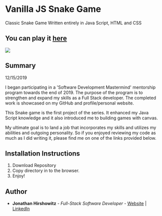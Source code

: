 # Vanilla JS Snake Game

Classic Snake Game Written entirely in Java Script, HTML and CSS

## You can play it [here](https://yoniwitz.github.io/JS-Snake/)

<image src="./images/snake_snapshot.bmp">

## Summary
12/15/2019

I began participating in a 'Software Development Mastermind' mentorship program towards the end of 2019. The purpose of the program is to strengthen and expand my skills as a Full Stack developer. The completed work is showcased on my GitHub and profile/personal website.

This Snake game is the first project of the series. It enhanced my Java Script knowledge and it also introduced me to building games with canvas. 

My ultimate goal is to land a job that incorporates my skills and utilizes my abilities and outgoing personality. So if you enjoyed reviewing my code as much as I did writing it, please find me on one of the links provided below.

##  Installation Instructions

1. Download Repository
2. Copy directory in to the browser.
3. Enjoy!

## Author

* **Jonathan Hirshowitz** - *Full-Stack Software Developer* - [Website](https://jonathan-hirshowitz-portfolio.firebaseapp.com/) | [LinkedIn](https://www.linkedin.com/in/jonathan-hirshowitz/)